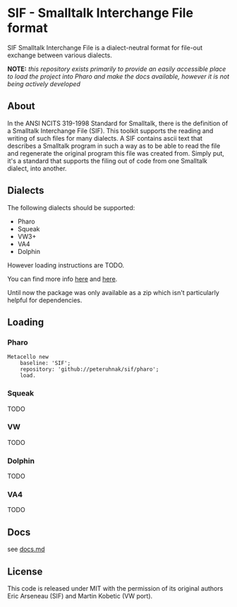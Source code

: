 # SIF - Smalltalk Interchange File format

SIF Smalltalk Interchange File is a dialect-neutral format for file-out exchange between various dialects.

**NOTE:** *this repository exists primarily to provide an easily accessible place to load the project into Pharo and make the docs available, however it is not being actively developed*


## About

In the ANSI NCITS 319-1998 Standard for Smalltalk, there is the definition of a Smalltalk Interchange File (SIF). This toolkit supports the reading and writing of such files for many dialects. A SIF contains ascii text that describes a Smalltalk program in such a way as to be able to read the file and regenerate the original program this file was created from. Simply put, it's a standard that supports the filing out of code from one Smalltalk dialect, into another.


## Dialects

The following dialects should be supported:

* Pharo
* Squeak
* VW3+
* VA4
* Dolphin

However loading instructions are TODO.

You can find more info [here](http://www.samadhiweb.com/blog/2016.01.06.sif.html) and [here](http://www.pocketsmalltalk.com/sif/).

Until now the package was only available as a zip which isn't particularly helpful for dependencies.

## Loading

### Pharo

```st
Metacello new
	baseline: 'SIF';
	repository: 'github://peteruhnak/sif/pharo';
	load.
```

### Squeak

TODO

### VW

TODO

### Dolphin

TODO

### VA4

TODO

## Docs

see [docs.md](docs.md)

## License

This code is released under MIT with the permission of its original authors Eric Arseneau (SIF) and Martin Kobetic (VW port).

